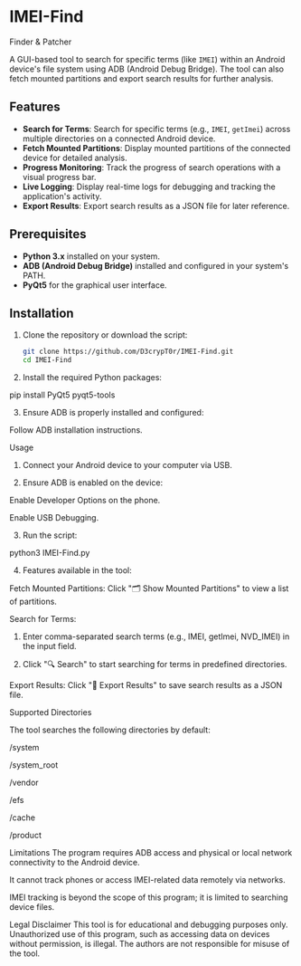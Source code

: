# IMEI-Find
Finder &amp; Patcher

A GUI-based tool to search for specific terms (like `IMEI`) within an Android device's file system using ADB (Android Debug Bridge). The tool can also fetch mounted partitions and export search results for further analysis.

## Features
- **Search for Terms**: Search for specific terms (e.g., `IMEI`, `getImei`) across multiple directories on a connected Android device.
- **Fetch Mounted Partitions**: Display mounted partitions of the connected device for detailed analysis.
- **Progress Monitoring**: Track the progress of search operations with a visual progress bar.
- **Live Logging**: Display real-time logs for debugging and tracking the application's activity.
- **Export Results**: Export search results as a JSON file for later reference.

## Prerequisites
- **Python 3.x** installed on your system.
- **ADB (Android Debug Bridge)** installed and configured in your system's PATH.
- **PyQt5** for the graphical user interface.

## Installation
1. Clone the repository or download the script:
   ```bash
   git clone https://github.com/D3crypT0r/IMEI-Find.git
   cd IMEI-Find

2. Install the required Python packages:

pip install PyQt5 pyqt5-tools


3. Ensure ADB is properly installed and configured:

Follow ADB installation instructions.


Usage

1. Connect your Android device to your computer via USB.


2. Ensure ADB is enabled on the device:

Enable Developer Options on the phone.

Enable USB Debugging.



3. Run the script:

python3 IMEI-Find.py


4. Features available in the tool:

Fetch Mounted Partitions: Click "🗂️ Show Mounted Partitions" to view a list of partitions.

Search for Terms:

1. Enter comma-separated search terms (e.g., IMEI, getImei, NVD_IMEI) in the input field.


2. Click "🔍 Search" to start searching for terms in predefined directories.



Export Results: Click "📁 Export Results" to save search results as a JSON file.




Supported Directories

The tool searches the following directories by default:

/system

/system_root

/vendor

/efs

/cache

/product


Limitations
The program requires ADB access and physical or local network connectivity to the Android device.

It cannot track phones or access IMEI-related data remotely via networks.

IMEI tracking is beyond the scope of this program; it is limited to searching device files.


Legal Disclaimer
This tool is for educational and debugging purposes only. Unauthorized use of this program, such as accessing data on devices without permission, is illegal. The authors are not responsible for misuse of the tool.
